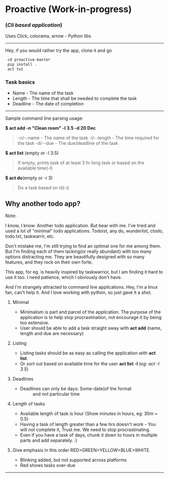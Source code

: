 # Proactive (Work-in-progress)
###  (*Cli based application*)

Uses Click, colorama, arrow - Python libs

---

Hey, if you would rather try the app, clone it and go
```python
 cd proactive-master
 pip install .
 act tut
```
### Task basics

* Name - The name of the task
* Length - The time that shall be needed to complete the task
* Deadline - The date of completion
---

Sample command line parsing usage:

__$ act add -n "Clean room" -l 3.5 -d 20 Dec__
  > -n/--name  - The name of the task
  > -l/--length - The time required for the task
  > -d/--due - The due/deadline of the task


__$ act list__ (empty or -l 3.5)
> If empty, prints task of at least 3 hr long task or based on the available time(-l)

__$ act do__(empty or -i 3)
>Do a task based on id(-i)


Why another todo app?
---------------------
Note:

I know, I know. Another todo application. But bear with me.
I've tried and used a lot of "minimal" todo applications.
Todoist, any.do, wunderlist, ctodo, todo.txt, taskwarrir, etc.

Don't mistake me, I'm still trying to find an optimal one for me among them. But I'm finding each of them lacking(or really abundant) with too many options distracting me. They are beautifully designed with so many features, and they rock on their own forte.

This app, for eg. is heavily inspired by taskwarrior, but I am finding it hard to use it too. I need patience, which I obviously don't have.

And I'm strangely attracted to command line applications. Hey, I'm a linux fan, can't help it. And I love working with python, so just gave it a shot.
1. Minimal
    * Minimalism is part and parcel of the application. The purpose of the application is to help stop procrastination, not encourage it by being too extensive.
    * User should be able to add a task straight away with __act add__ (name, length and due are necessary)
2. Listing
    * Listing tasks should be as easy as calling the application with __act list__.
    * Or sort out based on available time for the user __act list -l__ <hours> (*eg: act -l 3.5*)
3. Deadlines
    * Deadlines can only be days: Some-date(of the format <DD MMM> and not particular time

6. Length of tasks
    * Available length of task is hour (Show minutes in hours, eg: 30m = 0.5)
    * Having a task of length greater than a few hrs doesn't work - You will not complete it, Trust me. We need to stop procrastinating.
    * Even if you have a task of days, chunk it down to hours in multiple parts and add separately. :)
7. Give emphasis in this order RED>GREEN>YELLOW>BLUE>WHITE.
    * Blinking added, but not supported across platforms
    * Red shows tasks over-due





----